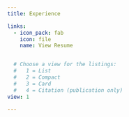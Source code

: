 ```yaml
---
title: Experience

links:
  - icon_pack: fab
    icon: file
    name: View Resume


  # Choose a view for the listings:
  #   1 = List
  #   2 = Compact
  #   3 = Card
  #   4 = Citation (publication only)
view: 1
  
---
```

